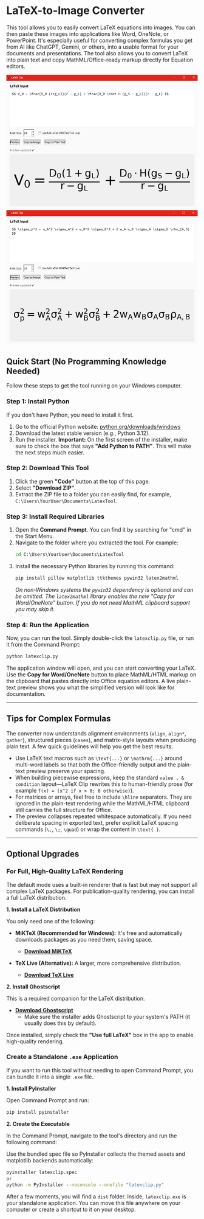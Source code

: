 # LaTeX-to-Image Converter

This tool allows you to easily convert LaTeX equations into images. You can then paste these images into applications like Word, OneNote, or PowerPoint. It's especially useful for converting complex formulas you get from AI like ChatGPT, Gemini, or others, into a usable format for your documents and presentations. The tool also allows you to convert LaTeX into plain text and copy MathML/Office-ready markup directly for Equation editors.

![Screenshot 1](Screenshots/1.png)
![Screenshot 2](Screenshots/2.png)

## Quick Start (No Programming Knowledge Needed)

Follow these steps to get the tool running on your Windows computer.

### Step 1: Install Python

If you don't have Python, you need to install it first.

1.  Go to the official Python website: [python.org/downloads/windows](https://www.python.org/downloads/windows/)
2.  Download the latest stable version (e.g., Python 3.12).
3.  Run the installer. **Important:** On the first screen of the installer, make sure to check the box that says **"Add Python to PATH"**. This will make the next steps much easier.

### Step 2: Download This Tool

1.  Click the green **"Code"** button at the top of this page.
2.  Select **"Download ZIP"**.
3.  Extract the ZIP file to a folder you can easily find, for example, `C:\Users\YourUser\Documents\LatexTool`.

### Step 3: Install Required Libraries

1.  Open the **Command Prompt**. You can find it by searching for "cmd" in the Start Menu.
2.  Navigate to the folder where you extracted the tool. For example:
    ```cmd
    cd C:\Users\YourUser\Documents\LatexTool
    ```
3.  Install the necessary Python libraries by running this command:
    ```cmd
    pip install pillow matplotlib ttkthemes pywin32 latex2mathml
    ```
    *On non-Windows systems the `pywin32` dependency is optional and can be
    omitted. The `latex2mathml` library enables the new "Copy for Word/OneNote"
    button. If you do not need MathML clipboard support you may skip it.*

### Step 4: Run the Application

Now, you can run the tool. Simply double-click the `latexclip.py` file, or run it from the Command Prompt:

```cmd
python latexclip.py
```

The application window will open, and you can start converting your LaTeX. Use the **Copy for Word/OneNote** button to place MathML/HTML markup on the clipboard that pastes directly into Office equation editors. A live plain-text preview shows you what the simplified version will look like for documentation.

---

## Tips for Complex Formulas

The converter now understands alignment environments (`align`, `align*`, `gather`), structured pieces (`cases`), and matrix-style layouts when producing plain text. A few quick guidelines will help you get the best results:

* Use LaTeX text macros such as `\text{...}` or `\mathrm{...}` around multi-word labels so that both the Office-friendly output and the plain-text preview preserve your spacing.
* When building piecewise expressions, keep the standard `value , & condition` layout—LaTeX Clip rewrites this to human-friendly prose (for example `f(x) = (x^2 if x > 0; 0 otherwise)`).
* For matrices or arrays, feel free to include `\hline` separators. They are ignored in the plain-text rendering while the MathML/HTML clipboard still carries the full structure for Office.
* The preview collapses repeated whitespace automatically. If you need deliberate spacing in exported text, prefer explicit LaTeX spacing commands (`\,`, `\;`, `\quad`) or wrap the content in `\text{ }`.

---

## Optional Upgrades

### For Full, High-Quality LaTeX Rendering

The default mode uses a built-in renderer that is fast but may not support all complex LaTeX packages. For publication-quality rendering, you can install a full LaTeX distribution.

**1. Install a LaTeX Distribution**

You only need one of the following:

*   **MiKTeX (Recommended for Windows):** It's free and automatically downloads packages as you need them, saving space.
    *   [**Download MiKTeX**](https://miktex.org/download)

*   **TeX Live (Alternative):** A larger, more comprehensive distribution.
    *   [**Download TeX Live**](https://www.tug.org/texlive/acquire-netinstall.html)

**2. Install Ghostscript**

This is a required companion for the LaTeX distribution.

*   [**Download Ghostscript**](https://ghostscript.com/releases/gsdnld.html)
    *   Make sure the installer adds Ghostscript to your system's PATH (it usually does this by default).

Once installed, simply check the **"Use full LaTeX"** box in the app to enable high-quality rendering.

### Create a Standalone `.exe` Application

If you want to run this tool without needing to open Command Prompt, you can bundle it into a single `.exe` file.

**1. Install PyInstaller**

Open Command Prompt and run:

```cmd
pip install pyinstaller
```

**2. Create the Executable**

In the Command Prompt, navigate to the tool's directory and run the following command:

Use the bundled spec file so PyInstaller collects the themed assets and
matplotlib backends automatically:

```cmd
pyinstaller latexclip.spec
or
python -m PyInstaller --noconsole --onefile "latexclip.py"
```

After a few moments, you will find a `dist` folder. Inside, `latexclip.exe` is your standalone application. You can move this file anywhere on your computer or create a shortcut to it on your desktop.

